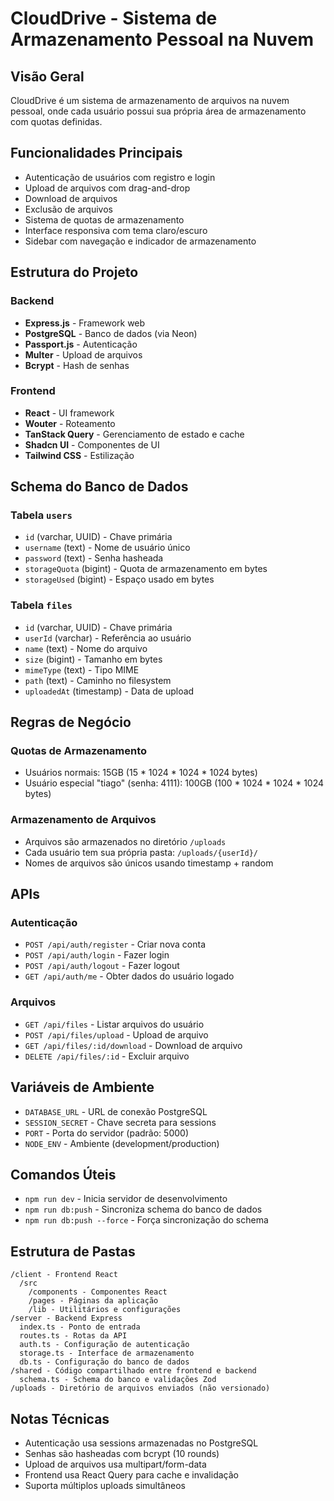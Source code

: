 # CloudDrive - Sistema de Armazenamento Pessoal na Nuvem

## Visão Geral
CloudDrive é um sistema de armazenamento de arquivos na nuvem pessoal, onde cada usuário possui sua própria área de armazenamento com quotas definidas.

## Funcionalidades Principais
- Autenticação de usuários com registro e login
- Upload de arquivos com drag-and-drop
- Download de arquivos
- Exclusão de arquivos
- Sistema de quotas de armazenamento
- Interface responsiva com tema claro/escuro
- Sidebar com navegação e indicador de armazenamento

## Estrutura do Projeto

### Backend
- **Express.js** - Framework web
- **PostgreSQL** - Banco de dados (via Neon)
- **Passport.js** - Autenticação
- **Multer** - Upload de arquivos
- **Bcrypt** - Hash de senhas

### Frontend
- **React** - UI framework
- **Wouter** - Roteamento
- **TanStack Query** - Gerenciamento de estado e cache
- **Shadcn UI** - Componentes de UI
- **Tailwind CSS** - Estilização

## Schema do Banco de Dados

### Tabela `users`
- `id` (varchar, UUID) - Chave primária
- `username` (text) - Nome de usuário único
- `password` (text) - Senha hasheada
- `storageQuota` (bigint) - Quota de armazenamento em bytes
- `storageUsed` (bigint) - Espaço usado em bytes

### Tabela `files`
- `id` (varchar, UUID) - Chave primária
- `userId` (varchar) - Referência ao usuário
- `name` (text) - Nome do arquivo
- `size` (bigint) - Tamanho em bytes
- `mimeType` (text) - Tipo MIME
- `path` (text) - Caminho no filesystem
- `uploadedAt` (timestamp) - Data de upload

## Regras de Negócio

### Quotas de Armazenamento
- Usuários normais: 15GB (15 * 1024 * 1024 * 1024 bytes)
- Usuário especial "tiago" (senha: 4111): 100GB (100 * 1024 * 1024 * 1024 bytes)

### Armazenamento de Arquivos
- Arquivos são armazenados no diretório `/uploads`
- Cada usuário tem sua própria pasta: `/uploads/{userId}/`
- Nomes de arquivos são únicos usando timestamp + random

## APIs

### Autenticação
- `POST /api/auth/register` - Criar nova conta
- `POST /api/auth/login` - Fazer login
- `POST /api/auth/logout` - Fazer logout
- `GET /api/auth/me` - Obter dados do usuário logado

### Arquivos
- `GET /api/files` - Listar arquivos do usuário
- `POST /api/files/upload` - Upload de arquivo
- `GET /api/files/:id/download` - Download de arquivo
- `DELETE /api/files/:id` - Excluir arquivo

## Variáveis de Ambiente
- `DATABASE_URL` - URL de conexão PostgreSQL
- `SESSION_SECRET` - Chave secreta para sessions
- `PORT` - Porta do servidor (padrão: 5000)
- `NODE_ENV` - Ambiente (development/production)

## Comandos Úteis
- `npm run dev` - Inicia servidor de desenvolvimento
- `npm run db:push` - Sincroniza schema do banco de dados
- `npm run db:push --force` - Força sincronização do schema

## Estrutura de Pastas
```
/client - Frontend React
  /src
    /components - Componentes React
    /pages - Páginas da aplicação
    /lib - Utilitários e configurações
/server - Backend Express
  index.ts - Ponto de entrada
  routes.ts - Rotas da API
  auth.ts - Configuração de autenticação
  storage.ts - Interface de armazenamento
  db.ts - Configuração do banco de dados
/shared - Código compartilhado entre frontend e backend
  schema.ts - Schema do banco e validações Zod
/uploads - Diretório de arquivos enviados (não versionado)
```

## Notas Técnicas
- Autenticação usa sessions armazenadas no PostgreSQL
- Senhas são hasheadas com bcrypt (10 rounds)
- Upload de arquivos usa multipart/form-data
- Frontend usa React Query para cache e invalidação
- Suporta múltiplos uploads simultâneos
